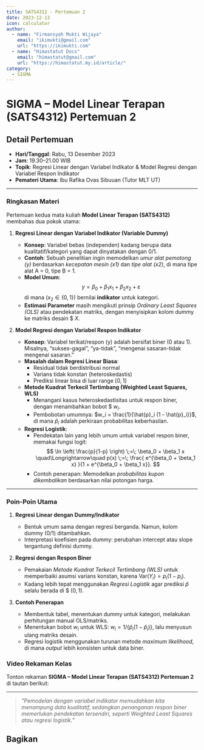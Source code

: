 ```yaml
--- 
title: SATS4312 - Pertemuan 2
date: 2023-12-13
icon: calculator
author:
  - name: "Firmansyah Mukti Wijaya"
    email: "ikimukti@gmail.com"
    url: "https://ikimukti.com"
  - name: "Himastatut Docs"
    email: "himastatut@gmail.com"
    url: "https://himastatut.my.id/article/"
category:
  - SIGMA
--- 
```


# SIGMA – Model Linear Terapan (SATS4312) Pertemuan 2

## Detail Pertemuan

- **Hari/Tanggal**: Rabu, 13 Desember 2023  
- **Jam**: 19.30–21.00 WIB  
- **Topik**: Regresi Linear dengan Variabel Indikator & Model Regresi dengan Variabel Respon Indikator  
- **Pemateri Utama**: Ibu Rafika Ovas Sibuuan (Tutor MLT UT)

--- 

### Ringkasan Materi

Pertemuan kedua mata kuliah **Model Linear Terapan (SATS4312)** membahas dua pokok utama:

1. **Regresi Linear dengan Variabel Indikator (Variable Dummy)**  
   - **Konsep**: Variabel bebas (independen) kadang berupa data kualitatif/kategori yang dapat dinyatakan dengan 0/1.  
   - **Contoh**: Sebuah penelitian ingin memodelkan *umur alat pemotong (y)* berdasarkan *kecepatan mesin (x1)* dan *tipe alat (x2)*, di mana tipe alat A = 0, tipe B = 1.  
   - **Model Umum**:
     $$
     y = \beta_0 + \beta_1 x_1 + \beta_2 x_2 + \varepsilon
     $$
     di mana $(x_2 \in \{0,1\})$ bernilai **indikator** untuk kategori.  
   - **Estimasi Parameter** masih mengikuti prinsip *Ordinary Least Squares (OLS)* atau pendekatan matriks, dengan menyisipkan kolom dummy ke matriks desain $ $X$.

2. **Model Regresi dengan Variabel Respon Indikator**  
   - **Konsep**: Variabel terikat/respon $($y$)$ adalah bersifat biner (0 atau 1). Misalnya, “sukses-gagal”, “ya-tidak”, “mengenai sasaran-tidak mengenai sasaran.”  
   - **Masalah dalam Regresi Linear Biasa**:
     - Residual tidak berdistribusi normal  
     - Varians tidak konstan (heteroskedastis)  
     - Prediksi linear bisa di luar range $[0,1]$  
   - **Metode Kuadrat Terkecil Tertimbang (Weighted Least Squares, WLS)**  
     - Menangani kasus heteroskedastisitas untuk respon biner, dengan menambahkan bobot $ $w_i$.  
     - Pembobotan umumnya: $w_i = \frac{1}{\hat{p}_i (1 - \hat{p}_i)}$, di mana $\hat{p}_i$ adalah perkiraan probabilitas keberhasilan.  
   - **Regresi Logistik**:
     - Pendekatan lain yang lebih umum untuk variabel respon biner, memakai fungsi logit:
       $$
       \ln \left( \frac{p}{1-p} \right) \;=\; \beta_0 + \beta_1 x \quad\Longrightarrow\quad
       p(x) \;=\; \frac{ e^{\beta_0 + \beta_1 x} }{1 + e^{\beta_0 + \beta_1 x}}.
       $$
     - Contoh penerapan: Memodelkan *probabilitas kupon dikembalikan* berdasarkan nilai potongan harga.

--- 

### Poin-Poin Utama

1. **Regresi Linear dengan Dummy/Indikator**  
   - Bentuk umum sama dengan regresi berganda. Namun, kolom dummy (0/1) ditambahkan.  
   - Interpretasi koefisien pada dummy: perubahan intercept atau slope tergantung definisi dummy.

2. **Regresi dengan Respon Biner**  
   - Pemakaian *Metode Kuadrat Terkecil Tertimbang (WLS)* untuk memperbaiki asumsi varians konstan, karena $\mathrm{Var}(Y_i) = p_i(1 - p_i)$.  
   - Kadang lebih tepat menggunakan *Regresi Logistik* agar prediksi $\hat{p}$ selalu berada di $ $(0,1)$.

3. **Contoh Penerapan**  
   - Membentuk tabel, menentukan dummy untuk kategori, melakukan perhitungan manual OLS/matriks.  
   - Menentukan bobot $w_i$ untuk WLS: $w_i = 1 / \{\hat{p}_i (1 - \hat{p}_i)\}$, lalu menyusun ulang matriks desain.  
   - Regresi logistik menggunakan turunan metode *maximum likelihood*, di mana *output* lebih konsisten untuk data biner.

### Video Rekaman Kelas

Tonton rekaman **SIGMA – Model Linear Terapan (SATS4312) Pertemuan 2** di tautan berikut:

<VidStack
  src="https://www.youtube.com/watch?v=kQO9yR8yj40"
  title="Pert. ke 2 MLT (SATS4312) #Regresi Linear dgn Var.Indikator & Model Reg. dgn Var.Respon Indikator#"
/>

--- 

> *"Pemodelan dengan variabel indikator memudahkan kita menampung data kualitatif, sedangkan penanganan respon biner memerlukan pendekatan tersendiri, seperti Weighted Least Squares atau regresi logistik."*


## Bagikan
<Share colorful />
<GitContributors />
<GitChangelog />